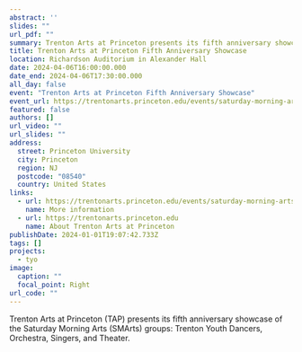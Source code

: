 ```yaml
---
abstract: ''
slides: ""
url_pdf: ""
summary: Trenton Arts at Princeton presents its fifth anniversary showcase featuring the Trenton Youth Dancers, Orchestra, Singers, and Theater.
title: Trenton Arts at Princeton Fifth Anniversary Showcase
location: Richardson Auditorium in Alexander Hall
date: 2024-04-06T16:00:00.000
date_end: 2024-04-06T17:30:00.000
all_day: false
event: "Trenton Arts at Princeton Fifth Anniversary Showcase"
event_url: https://trentonarts.princeton.edu/events/saturday-morning-arts-fifth-anniversary-showcase
featured: false
authors: []
url_video: ""
url_slides: ""
address:
  street: Princeton University
  city: Princeton
  region: NJ
  postcode: "08540"
  country: United States
links:
  - url: https://trentonarts.princeton.edu/events/saturday-morning-arts-fifth-anniversary-showcase
    name: More information
  - url: https://trentonarts.princeton.edu
    name: About Trenton Arts at Princeton
publishDate: 2024-01-01T19:07:42.733Z
tags: []
projects:
  - tyo
image:
  caption: ""
  focal_point: Right
url_code: ""
---
```

Trenton Arts at Princeton (TAP) presents its fifth anniversary showcase of the Saturday Morning Arts (SMArts) groups: Trenton Youth Dancers, Orchestra, Singers, and Theater. 
